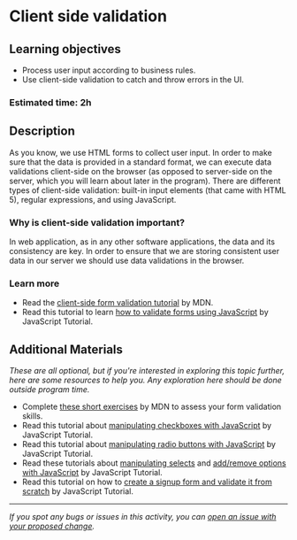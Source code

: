 # Client side validation

## Learning objectives

- Process user input according to business rules.
- Use client-side validation to catch and throw errors in the UI.

### Estimated time: 2h

## Description

As you know, we use HTML forms to collect user input. In order to make sure that the data is provided in a standard format, we can execute data validations client-side on the browser (as opposed to server-side on the server, which you will learn about later in the program). There are different types of client-side validation: built-in input elements (that came with HTML 5), regular expressions, and using JavaScript.

### Why is client-side validation important?

In web application, as in any other software applications, the data and its consistency are key. In order to ensure that we are storing consistent user data in our server we should use data validations in the browser.

### Learn more
- Read the [client-side form validation tutorial](https://developer.mozilla.org/en-US/docs/Learn/Forms/Form_validation) by MDN.
- Read this tutorial to learn [how to validate forms using JavaScript](https://www.javascripttutorial.net/javascript-dom/javascript-form/) by JavaScript Tutorial.

## Additional Materials

*These are all optional, but if you're interested in exploring this topic further, here are some resources to help you. Any exploration here should be done outside program time.*
- Complete  [these short exercises](https://developer.mozilla.org/en-US/docs/Learn/Forms/Test_your_skills:_Form_validation) by MDN to assess your form validation skills.
- Read this tutorial about [manipulating checkboxes with JavaScript](https://www.javascripttutorial.net/javascript-dom/javascript-checkbox/) by JavaScript Tutorial.
- Read this tutorial about [manipulating radio buttons with JavaScript](https://www.javascripttutorial.net/javascript-dom/javascript-radio-button/) by JavaScript Tutorial.
- Read these tutorials about [manipulating selects](https://www.javascripttutorial.net/javascript-dom/javascript-select-box/) and [add/remove options with JavaScript](https://www.javascripttutorial.net/javascript-dom/javascript-add-remove-options/) by JavaScript Tutorial.
- Read this tutorial on how to [create a signup form and validate it from scratch](https://www.javascripttutorial.net/javascript-dom/javascript-form-validation/) by JavaScript Tutorial.

------

_If you spot any bugs or issues in this activity, you can [open an issue with your proposed change](https://github.com/microverseinc/curriculum-transversal-skills/blob/main/git-github/articles/open_issue.md)._
